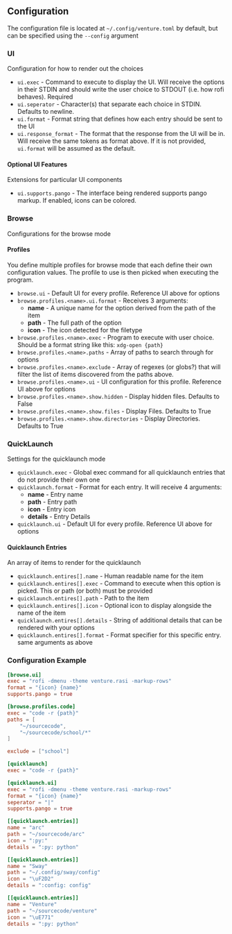 ## Configuration
The configuration file is located at `~/.config/venture.toml` by default, but can be specified using the `--config` argument

### UI
Configuration for how to render out the choices

- `ui.exec` - Command to execute to display the UI. Will receive the options in their STDIN and should write the user choice to STDOUT (i.e. how rofi behaves). Required
- `ui.seperator` - Character(s) that separate each choice in STDIN. Defaults to newline.
- `ui.format` - Format string that defines how each entry should be sent to the UI
- `ui.response_format` - The format that the response from the UI will be in. Will receive the same tokens as format above. If it is not provided, `ui.format` will be assumed as the default.

#### Optional UI Features
Extensions for particular UI components
- `ui.supports.pango` - The interface being rendered supports pango markup. If enabled, icons can be colored.

### Browse
Configurations for the browse mode

#### Profiles
You define multiple profiles for browse mode that each define their own configuration values. The profile to use is then picked when executing the program.

- `browse.ui` - Default UI for every profile. Reference UI above for options
- `browse.profiles.<name>.ui.format` - Receives 3 arguments:
	- **name** - A unique name for the option derived from the path of the item
	- **path** - The full path of the option
	- **icon** - The icon detected for the filetype
- `browse.profiles.<name>.exec` - Program to execute with user choice. Should be a format string like this: `xdg-open {path}`
- `browse.profiles.<name>.paths` - Array of paths to search through for options
- `browse.profiles.<name>.exclude` - Array of regexes (or globs?) that will filter the list of items discovered from the paths above.
- `browse.profiles.<name>.ui` -  UI configuration for this profile. Reference UI above for options
- `browse.profiles.<name>.show.hidden` - Display hidden files. Defaults to False
- `browse.profiles.<name>.show.files` - Display Files. Defaults to True
- `browse.profiles.<name>.show.directories` - Display Directories. Defaults to True

### QuickLaunch
Settings for the quicklaunch mode

- `quicklaunch.exec` - Global exec command for all quicklaunch entries that do not provide their own one
- `quicklaunch.format` - Format for each entry. It will receive 4 arguments:
	- **name** - Entry name
	- **path** - Entry path
	- **icon** - Entry icon
	- **details** - Entry Details
- `quicklaunch.ui` - Default UI for every profile. Reference UI above for options

#### Quicklaunch Entries
An array of items to render for the quicklaunch
- `quicklaunch.entires[].name` - Human readable name for the item
- `quicklaunch.entires[].exec` - Command to execute when this option is picked. This or path (or both) must be provided
- `quicklaunch.entires[].path` - Path to the item
- `quicklaunch.entires[].icon` - Optional icon to display alongside the name of the item
- `quicklaunch.entires[].details` - String of additional details that can be rendered with your options
- `quicklaunch.entires[].format` - Format specifier for this specific entry. same arguments as above

### Configuration Example
```toml
[browse.ui]
exec = "rofi -dmenu -theme venture.rasi -markup-rows"
format = "{icon} {name}"
supports.pango = true

[browse.profiles.code]
exec = "code -r {path}"
paths = [
	"~/sourcecode",
	"~/sourcecode/school/*"
]

exclude = ["school"]

[quicklaunch]
exec = "code -r {path}"

[quicklaunch.ui]
exec = "rofi -dmenu -theme venture.rasi -markup-rows"
format = "{icon} {name}"
seperator = "|"
supports.pango = true

[[quicklaunch.entries]]
name = "arc"
path = "~/sourcecode/arc"
icon = ":py:"
details = ":py: python"

[[quicklaunch.entries]]
name = "Sway"
path = "~/.config/sway/config"
icon = "\uF2D2"
details = ":config: config"

[[quicklaunch.entries]]
name = "Venture"
path = "~/sourcecode/venture"
icon = "\uE771"
details = ":py: python"

```
